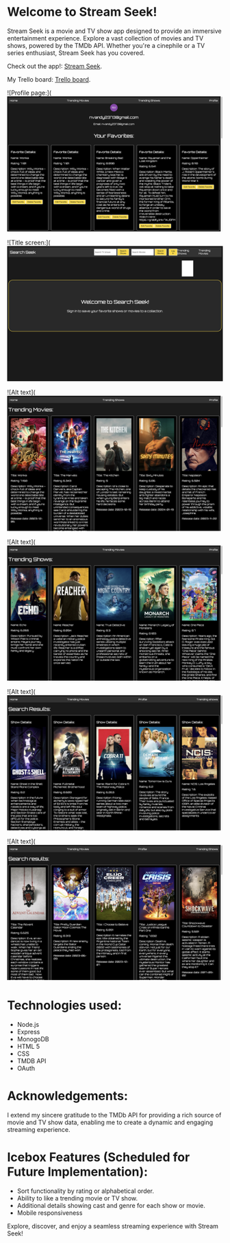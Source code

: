 
# Welcome to Stream Seek!
Stream Seek is a movie and TV show app designed to provide an immersive entertainment experience. Explore a vast collection of movies and TV shows, powered by the TMDb API. Whether you're a cinephile or a TV series enthusiast, Stream Seek has you covered.


Check out the app!: [Stream Seek](https://stream-seek-capstone-frontend-pfpu-8pfavd5yi.vercel.app/).

My Trello board: [Trello board](https://trello.com/b/AJ18sO4h/project-4).

![Profile page:](![Alt text](./shows-catalog-app-f/dist/assets/images/profile_show_page.png)

![Title screen:](![Alt text](./shows-catalog-app-f/dist/assets/images/Title_screen.png)

![Alt text](![Alt text](./shows-catalog-app-f/dist/assets/images/Trending_movies_page.png)

![Alt text](![Alt text](./shows-catalog-app-f/dist/assets/images/Trending_shows_page.png)

![Alt text](![Alt text](./shows-catalog-app-f/dist/assets/images/search_shows.png)

![Alt text](![Alt text](./shows-catalog-app-f/dist/assets/images/search_movies.png)

# Technologies used:
- Node.js
- Express
- MonogoDB
- HTML 5 
- CSS 
- TMDB API
- OAuth

# Acknowledgements:
I extend my sincere gratitude to the TMDb API for providing a rich source of movie and TV show data, enabling me to create a dynamic and engaging streaming experience.

# Icebox Features (Scheduled for Future Implementation):
- Sort functionality by rating or alphabetical order.
- Ability to like a trending movie or TV show.
- Additional details showing cast and genre for each show or movie.
- Mobile responsiveness

Explore, discover, and enjoy a seamless streaming experience with Stream Seek!

